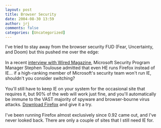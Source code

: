 ```yaml
---
layout: post
title: Browser Security
date: 2004-08-30 13:59
author: jrj
comments: false
categories: [Uncategorized]
---
```

I've tried to stay away from the browser security FUD (Fear, Uncertainty, and Doom) but this pushed me over the edge:<br /><br />In a recent <a href="http://www.wired.com/wired/archive/12.09/view.html?pg=3" target="_blank">interview with Wired Magazine</a>, Microsoft Security Program Manager Stephen Toulouse admitted that even HE runs Firefox instead of IE... if a high-ranking member of Microsoft's security team won't run IE, shouldn't you consider switching?<br /><br />You'll still have to keep IE on your system for the occasional site that requires it, but 90% of the web will work just fine, and you'll automatically be immune to the VAST majority of spyware and browser-bourne virus attacks. <a href="http://www.mozilla.org/" target="_blank">Download Firefox</a> and give it a try.<br /><br />I've been running Firefox almost exclusively since 0.92 came out, and I've never looked back. There are only a couple of sites that I still need IE for.
